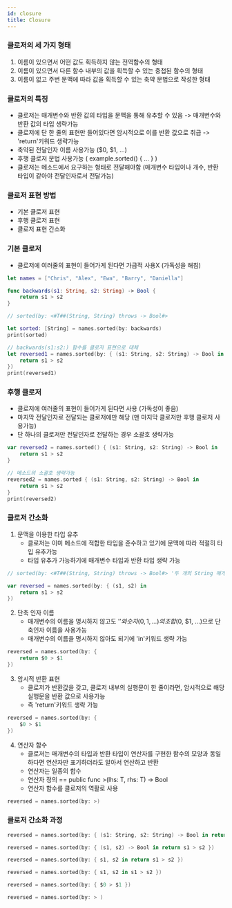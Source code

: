 ```yaml
---
id: closure
title: Closure
---
```


 ### 클로저의 세 가지 형태
 1. 이름이 있으면서 어떤 값도 획득하지 않는 전역함수의 형태
 2. 이름이 있으면서 다른 함수 내부의 값을 획득할 수 있는 중첩된 함수의 형태
 3. 이름이 없고 주변 문맥에 따라 값을 획득할 수 있는 축약 문법으로 작성한 형태
 
 ### 클로저의 특징
 - 클로저는 매개변수와 반환 값의 타입을 문맥을 통해 유추할 수 있음 -> 매개변수와 반환 값의 타입 생략가능
 - 클로저에 단 한 줄의 표현만 들어있다면 암시적으로 이를 반환 값으로 취급 -> 'return'키워드 생략가능
 - 축약된 전달인자 이름 사용가능 ($0, $1, ...)
 - 후행 클로저 문법 사용가능 ( example.sorted() { ... } )
 - 클로저는 메소드에서 요구하는 형태로 전달해야함 (매개변수 타입이나 개수, 반환 타입이 같아야 전달인자로서 전달가능)
 
 ### 클로저 표현 방법
 - 기본 클로저 표현
 - 후행 클로저 표현
 - 클로저 표현 간소화

### 기본 클로저
- 클로저에 여러줄의 표현이 들어가게 된다면 가급적 사용X (가독성을 해침)

```swift
let names = ["Chris", "Alex", "Ewa", "Barry", "Daniella"]

func backwards(s1: String, s2: String) -> Bool {
    return s1 > s2
}

// sorted(by: <#T##(String, String) throws -> Bool#>

let sorted: [String] = names.sorted(by: backwards)
print(sorted)

// backwards(s1:s2:) 함수를 클로저 표현으로 대체
let reversed1 = names.sorted(by: { (s1: String, s2: String) -> Bool in
    return s1 > s2
})
print(reversed1)
```

### 후행 클로저
- 클로저에 여러줄의 표현이 들어가게 된다면 사용 (가독성이 좋음)
- 마지막 전달인자로 전달되는 클로저에만 해당 (맨 마지막 클로저만 후행 클로저 사용가능)
- 단 하나의 클로저만 전달인자로 전달하는 경우 소괄호 생략가능

```swift
var reversed2 = names.sorted() { (s1: String, s2: String) -> Bool in
    return s1 > s2
}

// 메소드의 소괄호 생략가능
reversed2 = names.sorted { (s1: String, s2: String) -> Bool in
    return s1 > s2
}
print(reversed2)
```

### 클로저 간소화

1. 문맥을 이용한 타입 유추
    - 클로저는 이미 메소드에 적합한 타입을 준수하고 있기에 문맥에 따라 적절히 타입 유추가능
    - 타입 유추가 가능하기에 매개변수 타입과 반환 타입 생략 가능

```swift
// sorted(by: <#T##(String, String) throws -> Bool#> '두 개의 String 매개변수 타입, 한 개의 Bool 반환타입'으로 형태를 명시

var reversed = names.sorted(by: { (s1, s2) in
    return s1 > s2
})
```

2. 단축 인자 이름
    - 매개변수의 이름을 명시하지 않고도 '$'와 숫자(0, 1, ...)의 조합($0, $1, ...)으로 단축인자 이름을 사용가능
    - 매개변수의 이름을 명시하지 않아도 되기에 'in'키워드 생략 가능

```swift
reversed = names.sorted(by: {
    return $0 > $1
})
```

3. 암시적 반환 표현
    - 클로저가 반환값을 갖고, 클로저 내부의 실행문이 한 줄이라면, 암시적으로 해당 실행문을 반환 값으로 사용가능
    - 즉 'return'키워드 생략 가능

```swift
reversed = names.sorted(by: {
    $0 > $1
})
```

4. 연산자 함수
    - 클로저는 매개변수의 타입과 반환 타입이 연산자를 구현한 함수의 모양과 동일하다면 연산자만 표기하더라도 알아서 연산하고 반환
    - 연산자는 일종의 함수
    - 연산자 정의 == public func ><T : Comparable>(lhs: T, rhs: T) -> Bool
    - 연산자 함수를 클로저의 역활로 사용

```swift
reversed = names.sorted(by: >)
```

### 클로저 간소화 과정

```swift
reversed = names.sorted(by: { (s1: String, s2: String) -> Bool in return s1 > s2 })

reversed = names.sorted(by: { (s1, s2) -> Bool in return s1 > s2 })

reversed = names.sorted(by: { s1, s2 in return s1 > s2 })

reversed = names.sorted(by: { s1, s2 in s1 > s2 })

reversed = names.sorted(by: { $0 > $1 })

reversed = names.sorted(by: > )
```